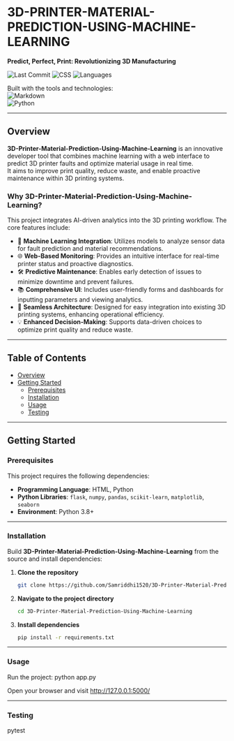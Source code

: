 # 3D-PRINTER-MATERIAL-PREDICTION-USING-MACHINE-LEARNING

**Predict, Perfect, Print: Revolutionizing 3D Manufacturing**

![Last Commit](https://img.shields.io/github/last-commit/Samriddhi1520/3D-Printer-Material-Prediction-Using-Machine-Learning)
![CSS](https://img.shields.io/badge/css-50.8%25-blue)
![Languages](https://img.shields.io/github/languages/count/Samriddhi1520/3D-Printer-Material-Prediction-Using-Machine-Learning)

Built with the tools and technologies:  
![Markdown](https://img.shields.io/badge/Markdown-black?logo=markdown)  
![Python](https://img.shields.io/badge/Python-blue?logo=python)

---

## Overview

**3D-Printer-Material-Prediction-Using-Machine-Learning** is an innovative developer tool that combines machine learning with a web interface to predict 3D printer faults and optimize material usage in real time.  
It aims to improve print quality, reduce waste, and enable proactive maintenance within 3D printing systems.

### Why 3D-Printer-Material-Prediction-Using-Machine-Learning?

This project integrates AI-driven analytics into the 3D printing workflow. The core features include:

- 🧠 **Machine Learning Integration**: Utilizes models to analyze sensor data for fault prediction and material recommendations.  
- 🌐 **Web-Based Monitoring**: Provides an intuitive interface for real-time printer status and proactive diagnostics.  
- 🛠 **Predictive Maintenance**: Enables early detection of issues to minimize downtime and prevent failures.  
- 📚 **Comprehensive UI**: Includes user-friendly forms and dashboards for inputting parameters and viewing analytics.  
- 📂 **Seamless Architecture**: Designed for easy integration into existing 3D printing systems, enhancing operational efficiency.  
- 💡 **Enhanced Decision-Making**: Supports data-driven choices to optimize print quality and reduce waste.  

---

## Table of Contents

- [Overview](#overview)
- [Getting Started](#getting-started)
  - [Prerequisites](#prerequisites)
  - [Installation](#installation)
  - [Usage](#usage)
  - [Testing](#testing)

---

## Getting Started

### Prerequisites

This project requires the following dependencies:

- **Programming Language**: HTML, Python  
- **Python Libraries**: `flask`, `numpy`, `pandas`, `scikit-learn`, `matplotlib`, `seaborn`  
- **Environment**: Python 3.8+  

---

### Installation

Build **3D-Printer-Material-Prediction-Using-Machine-Learning** from the source and install dependencies:

1. **Clone the repository**  
   ```bash
   git clone https://github.com/Samriddhi1520/3D-Printer-Material-Prediction-Using-Machine-Learning

2. **Navigate to the project directory**
   ```bash
   cd 3D-Printer-Material-Prediction-Using-Machine-Learning

3. **Install dependencies**
   ```bash
   pip install -r requirements.txt
   
---

### Usage

 Run the project:
  python app.py

 Open your browser and visit
 http://127.0.0.1:5000/

---
### Testing
 pytest




